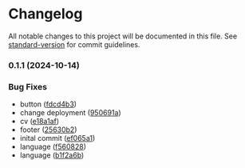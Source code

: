 # Changelog

All notable changes to this project will be documented in this file. See [standard-version](https://github.com/conventional-changelog/standard-version) for commit guidelines.

### 0.1.1 (2024-10-14)


### Bug Fixes

* button ([fdcd4b3](https://github.com/gabrielmattesich/portafolio/commit/fdcd4b33e1c9bd673585066f7a7d5ac23e9cf4ce))
* change deployment ([950691a](https://github.com/gabrielmattesich/portafolio/commit/950691a3f815e4e71587761700e9eb9fd4bbcf3a))
* cv ([e18a1af](https://github.com/gabrielmattesich/portafolio/commit/e18a1af1df2437859af34efec1384bbc07074df2))
* footer ([25630b2](https://github.com/gabrielmattesich/portafolio/commit/25630b211319838916aa7063e18e4f772e493f29))
* inital commit ([ef065a1](https://github.com/gabrielmattesich/portafolio/commit/ef065a191e20b043c86ad648931f25e4701614a0))
* language ([f560828](https://github.com/gabrielmattesich/portafolio/commit/f5608285be400cbbd397696fe97fba934d6b9c36))
* language ([b1f2a6b](https://github.com/gabrielmattesich/portafolio/commit/b1f2a6b23fbff54c9a7c80745007c6f97218d71c))

